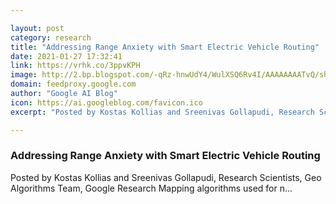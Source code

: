 ```yaml
---

layout: post
category: research
title: "Addressing Range Anxiety with Smart Electric Vehicle Routing"
date: 2021-01-27 17:32:41
link: https://vrhk.co/3ppvKPH
image: http://2.bp.blogspot.com/-qRz-hnwUdY4/WulXSQ6Rv4I/AAAAAAAATvQ/shk7KsphA0c3E3nUMsDVASqYaH0PhLPNwCK4BGAYYCw/s1600/GoogleAI_logo_horizontal_color_rgb.png
domain: feedproxy.google.com
author: "Google AI Blog"
icon: https://ai.googleblog.com/favicon.ico
excerpt: "Posted by Kostas Kollias and Sreenivas Gollapudi, Research Scientists, Geo Algorithms Team, Google Research Mapping algorithms used for n..."

---
```


### Addressing Range Anxiety with Smart Electric Vehicle Routing

Posted by Kostas Kollias and Sreenivas Gollapudi, Research Scientists, Geo Algorithms Team, Google Research Mapping algorithms used for n...